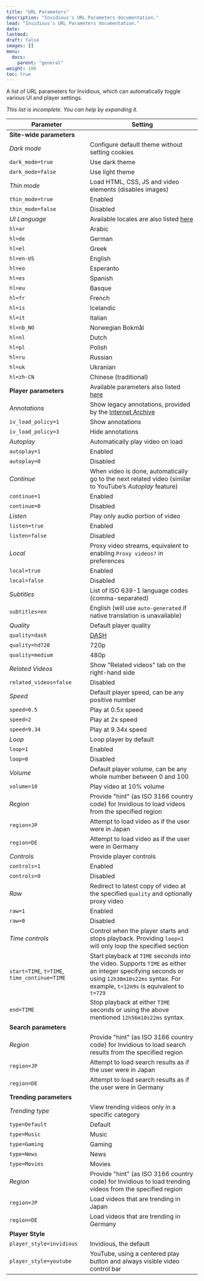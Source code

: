 ```yaml
---
title: "URL Parameters"
description: "Invidious's URL Parameters documentation."
lead: "Invidious's URL Parameters documentation."
date:
lastmod:
draft: false
images: []
menu:
  docs:
    parent: "general"
weight: 100
toc: true
---
```


A list of URL parameters for Invidious, which can automatically toggle various UI and player settings.

_This list is incomplete. You can help by expanding it._

| Parameter                                    | Setting                                                                                                                                                                                   |
| -------------------------------------------- | ----------------------------------------------------------------------------------------------------------------------------------------------------------------------------------------- |
| **Site-wide parameters**                     |                                                                                                                                                                                           |
| _Dark mode_                                  | Configure default theme without setting cookies                                                                                                                                           |
| `dark_mode=true`                             | Use dark theme                                                                                                                                                                            |
| `dark_mode=false`                            | Use light theme                                                                                                                                                                           |
| _Thin mode_                                  | Load HTML, CSS, JS and video elements (disables images)                                                                                                                                   |
| `thin_mode=true`                             | Enabled                                                                                                                                                                                   |
| `thin_mode=false`                            | Disabled                                                                                                                                                                                  |
| _UI Language_                                | Available locales are also listed [here](https://github.com/iv-org/invidious/blob/0.17.0/src/invidious.cr#L63-L75)                                                                      |
| `hl=ar`                                      | Arabic                                                                                                                                                                                    |
| `hl=de`                                      | German                                                                                                                                                                                    |
| `hl=el`                                      | Greek                                                                                                                                                                                     |
| `hl=en-US`                                   | English                                                                                                                                                                                   |
| `hl=eo`                                      | Esperanto                                                                                                                                                                                 |
| `hl=es`                                      | Spanish                                                                                                                                                                                   |
| `hl=eu`                                      | Basque                                                                                                                                                                                    |
| `hl=fr`                                      | French                                                                                                                                                                                    |
| `hl=is`                                      | Icelandic                                                                                                                                                                                 |
| `hl=it`                                      | Italian                                                                                                                                                                                   |
| `hl=nb_NO`                                   | Norwegian Bokmål                                                                                                                                                                          |
| `hl=nl`                                      | Dutch                                                                                                                                                                                     |
| `hl=pl`                                      | Polish                                                                                                                                                                                    |
| `hl=ru`                                      | Russian                                                                                                                                                                                   |
| `hl=uk`                                      | Ukranian                                                                                                                                                                                  |
| `hl=zh-CN`                                   | Chinese (traditional)                                                                                                                                                                     |
| **Player parameters**                        | Available parameters also listed [here](https://github.com/iv-org/invidious/blob/0.17.0/src/invidious/videos.cr#L244)                                                                   |
| _Annotations_                                | Show legacy annotations, provided by the [Internet Archive](https://archive.org/details/youtubeannotations)                                                                               |
| `iv_load_policy=1`                           | Show annotations                                                                                                                                                                          |
| `iv_load_policy=3`                           | Hide annotations                                                                                                                                                                          |
| _Autoplay_                                   | Automatically play video on load                                                                                                                                                          |
| `autoplay=1`                                 | Enabled                                                                                                                                                                                   |
| `autoplay=0`                                 | Disabled                                                                                                                                                                                  |
| _Continue_                                   | When video is done, automatically go to the next related video (similar to YouTube’s _Autoplay_ feature)                                                                                  |
| `continue=1`                                 | Enabled                                                                                                                                                                                   |
| `continue=0`                                 | Disabled                                                                                                                                                                                  |
| _Listen_                                     | Play only audio portion of video                                                                                                                                                          |
| `listen=true`                                | Enabled                                                                                                                                                                                   |
| `listen=false`                               | Disabled                                                                                                                                                                                  |
| _Local_                                      | Proxy video streams, equivalent to enabling `Proxy videos?` in preferences                                                                                                                |
| `local=true`                                 | Enabled                                                                                                                                                                                   |
| `local=false`                                | Disabled                                                                                                                                                                                  |
| _Subtitles_                                  | List of ISO 639-1 language codes (comma-separated)                                                                                                                                        |
| `subtitles=en`                               | English (will use `auto-generated` if native translation is unavailable)                                                                                                                  |
| _Quality_                                    | Default player quality                                                                                                                                                                    |
| `quality=dash`                               | [DASH](https://en.wikipedia.org/wiki/Dynamic_Adaptive_Streaming_over_HTTP)                                                                                                                |
| `quality=hd720`                              | 720p                                                                                                                                                                                      |
| `quality=medium`                             | 480p                                                                                                                                                                                      |
| _Related Videos_                             | Show "Related videos" tab on the right-hand side                                                                                                                                          |
| `related_videos=false`                       | Disabled                                                                                                                                                                                  |
| _Speed_                                      | Default player speed, can be any positive number                                                                                                                                          |
| `speed=0.5`                                  | Play at 0.5x speed                                                                                                                                                                        |
| `speed=2`                                    | Play at 2x speed                                                                                                                                                                          |
| `speed=9.34`                                 | Play at 9.34x speed                                                                                                                                                                       |
| _Loop_                                       | Loop player by default                                                                                                                                                                    |
| `loop=1`                                     | Enabled                                                                                                                                                                                   |
| `loop=0`                                     | Disabled                                                                                                                                                                                  |
| _Volume_                                     | Default player volume, can be any whole number between 0 and 100                                                                                                                          |
| `volume=10`                                  | Play video at 10% volume                                                                                                                                                                  |
| _Region_                                     | Provide "hint" (as ISO 3166 country code) for Invidious to load videos from the specified region                                                                                          |
| `region=JP`                                  | Attempt to load video as if the user were in Japan                                                                                                                                        |
| `region=DE`                                  | Attempt to load video as if the user were in Germany                                                                                                                                      |
| _Controls_                                   | Provide player controls                                                                                                                                                                   |
| `controls=1`                                 | Enabled                                                                                                                                                                                   |
| `controls=0`                                 | Disabled                                                                                                                                                                                  |
| _Raw_                                        | Redirect to latest copy of video at the specified `quality` and optionally proxy video                                                                                                    |
| `raw=1`                                      | Enabled                                                                                                                                                                                   |
| `raw=0`                                      | Disabled                                                                                                                                                                                  |
| _Time controls_                              | Control when the player starts and stops playback. Providing `loop=1` will only loop the specified section                                                                                |
| `start=TIME`, `t=TIME`, `time_continue=TIME` | Start playback at `TIME` seconds into the video. Supports `TIME` as either an integer specifying seconds or using `12h30m10s22ms` syntax. For example, `t=12m9s` is equivalent to `t=729` |
| `end=TIME`                                   | Stop playback at either `TIME` seconds or using the above mentioned `12h56m10s22ms` syntax.                                                                                               |
| **Search parameters**                        |                                                                                                                                                                                           |
| _Region_                                     | Provide "hint" (as ISO 3166 country code) for Invidious to load search results from the specified region                                                                                  |
| `region=JP`                                  | Attempt to load search results as if the user were in Japan                                                                                                                               |
| `region=DE`                                  | Attempt to load search results as if the user were in Germany                                                                                                                             |
| **Trending parameters**                      |                                                                                                                                                                                           |
| _Trending type_                              | View trending videos only in a specific category                                                                                                                                          |
| `type=Default`                               | Default                                                                                                                                                                                          |
| `type=Music`                                 | Music                                                                                                                                                                                          |
| `type=Gaming`                                | Gaming                                                                                                                                                                                          |
| `type=News`                                  | News                                                                                                                                                                                          |
| `type=Movies`                                | Movies                                                                                                                                                                                          |
| _Region_                                     | Provide "hint" (as ISO 3166 country code) for Invidious to load trending videos from the specified region                                                                                 |  |
| `region=JP`                                  | Load videos that are trending in Japan                                                                                                                                                    |
| `region=DE`                                  | Load videos that are trending in Germany                                                                                                                                                  |
| **Player Style**                             |                                                                                                                                                                                           |
| `player_style=invidious`                     | Invidious, the default                                                                                                                                          |
| `player_style=youtube`                       | YouTube, using a centered play button and always visible video control bar                                                                                                                                                                                         |
